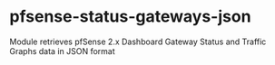 # pfsense-status-gateways-json
Module retrieves pfSense 2.x Dashboard Gateway Status and Traffic Graphs data in JSON format
